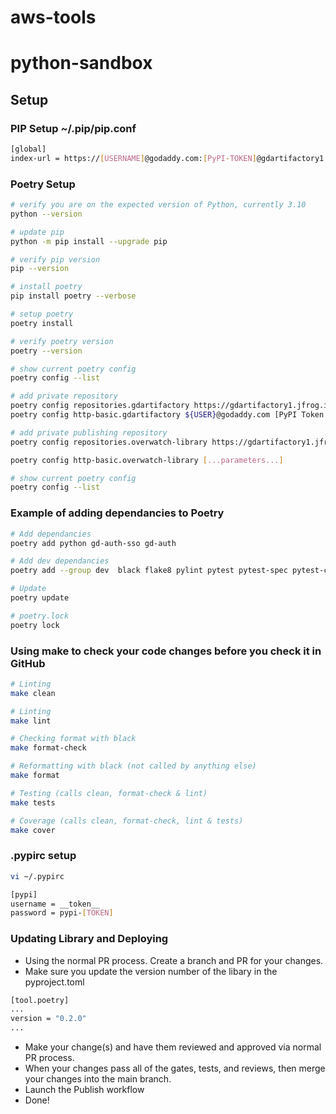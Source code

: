 # aws-tools






# python-sandbox


## Setup

### PIP Setup ~/.pip/pip.conf
```bash
[global]
index-url = https://[USERNAME]@godaddy.com:[PyPI-TOKEN]@gdartifactory1.jfrog.io/artifactory/api/pypi/python-virt/simple
```

### Poetry Setup
```bash
# verify you are on the expected version of Python, currently 3.10
python --version

# update pip
python -m pip install --upgrade pip

# verify pip version
pip --version

# install poetry
pip install poetry --verbose

# setup poetry
poetry install

# verify poetry version
poetry --version

# show current poetry config
poetry config --list

# add private repository
poetry config repositories.gdartifactory https://gdartifactory1.jfrog.io/artifactory/api/pypi/python-virt/simple
poetry config http-basic.gdartifactory ${USER}@godaddy.com [PyPI Token secret from Artifactory]

# add private publishing repository
poetry config repositories.overwatch-library https://gdartifactory1.jfrog.io/artifactory/api/pypi/pypi-overwatch-plc-library-local

poetry config http-basic.overwatch-library [...parameters...]

# show current poetry config
poetry config --list
```

### Example of adding dependancies to Poetry
```bash
# Add dependancies
poetry add python gd-auth-sso gd-auth

# Add dev dependancies
poetry add --group dev  black flake8 pylint pytest pytest-spec pytest-cov

# Update
poetry update

# poetry.lock
poetry lock
```

### Using make to check your code changes before you check it in GitHub
```bash
# Linting
make clean

# Linting
make lint

# Checking format with black
make format-check

# Reformatting with black (not called by anything else)
make format

# Testing (calls clean, format-check & lint)
make tests

# Coverage (calls clean, format-check, lint & tests)
make cover
```

### .pypirc setup
```bash
vi ~/.pypirc

[pypi]
username = __token__
password = pypi-[TOKEN]

```

### Updating Library and Deploying
- Using the normal PR process.  Create a branch and PR for your changes.
- Make sure you update the version number of the libary in the pyproject.toml
```bash
[tool.poetry]
...
version = "0.2.0"
...
```
- Make your change(s) and have them reviewed and approved via normal PR process.
- When your changes pass all of the gates, tests, and reviews, then merge your changes into the main branch.
- Launch the Publish workflow
- Done!
